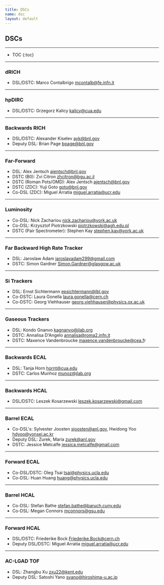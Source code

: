 ```yaml
---
title: DSCs
name: dsc
layout: default
---
```


<h2>DSCs</h2>

---

* TOC
{:toc}

---


### dRICH
* DSL/DSTC: Marco Contalbrigo <mcontalb@fe.infn.it>

---

### hpDIRC
* DSL/DSTC: Grzegorz Kalicy <kalicy@cua.edu>

---

### Backwards RICH
* DSL/DSTC: Alexander Kiselev <ayk@bnl.gov>
* Deputy DSL: Brian Page <bpage@bnl.gov>

---

### Far-Forward
* DSL: Alex Jentsch <ajentsch@bnl.gov>
* DSTC (B0): Zvi Citron <zhcitron@bgu.ac.il>
* DSTC (Roman Pots/OMD): Alex Jentsch <ajentsch@bnl.gov>
* DSTC (ZDC): Yuji Goto <goto@bnl.gov>
* Co-DSL (ZDC): Miguel Arratia <miguel.arratia@ucr.edu>

---

### Luminosity
* Co-DSL: Nick Zachariou <nick.zachariou@york.ac.uk>
* Co-DSL: Krzysztof Piotrzkowski <piotrzkowski@agh.edu.pl>
* DSTC (Pair Spectrometer): Stephen Kay <stephen.kay@york.ac.uk>

---

### Far Backward High Rate Tracker
* DSL: Jaroslaw Adam <jaroslavadam299@gmail.com>
* DSTC: Simon Gardner <Simon.Gardner@glasgow.ac.uk>

---

### Si Trackers
* DSL: Ernst Sichtermann <epsichtermann@lbl.gov>
* Co-DSTC: Laura Gonella <laura.gonella@cern.ch>
* Co-DSTC: Georg Viehhauser <georg.viehhauser@physics.ox.ac.uk>

---

### Gaseous Trackers
* DSL: Kondo Gnanvo <kagnanvo@jlab.org>
* DSTC: Annalisa D'Angelo <annalisa@roma2.infn.it>
* DSTC: Maxence Vandenbroucke <maxence.vandenbroucke@cea.f>r

---

### Backwards ECAL
* DSL: Tanja Horn <hornt@cua.edu>
* DSTC: Carlos Munhoz <munoz@jlab.org>

---

### Backwards HCAL
* DSL/DSTC: Leszek Kosarzewski <leszek.kosarzewski@gmail.com>

---

### Barrel ECAL
* Co-DSL's: Sylvester Joosten <sjoosten@anl.gov>, Hwidong Yoo <hdyoo@yonsei.ac.kr>
* Deputy DSL: Zurek, Maria <zurek@anl.gov>
* DSTC: Jessice Metcalfe <jessica.metcalfe@gmail.com>

---

### Forward ECAL
* Co-DSL/DSTC: Oleg Tsai <tsai@physics.ucla.edu>
* Co-DSL: Huan Huang <huang@physics.ucla.edu>

---

### Barrel HCAL
* Co-DSL: Stefan Bathe <stefan.bathe@baruch.cuny.edu>
* Co-DSL: Megan Connors <mconnors@gsu.edu>

---

### Forward HCAL
<a id="fhcal"></a>
* DSL/DSTC: Friederike Bock <Friederike.Bock@cern.ch>
* Deputy DSL/DSTC: Miguel Arratia <miguel.arratia@ucr.edu>

---

### AC-LGAD TOF
* DSL: Zhangbu Xu <zxu22@kent.edu>
* Deputy DSL: Satoshi Yano <syano@hiroshima-u.ac.jp>
